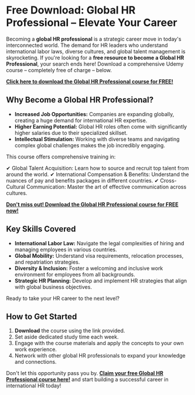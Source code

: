 # Free Download: Global HR Professional – Elevate Your Career

Becoming a **global HR professional** is a strategic career move in today's interconnected world. The demand for HR leaders who understand international labor laws, diverse cultures, and global talent management is skyrocketing. If you're looking for a **free resource to become a Global HR Professional**, your search ends here! Download a comprehensive Udemy course – completely free of charge – below.

[**Click here to download the Global HR Professional course for FREE!**](https://udemywork.com/global-hr-professional)

## Why Become a Global HR Professional?

*   **Increased Job Opportunities:** Companies are expanding globally, creating a huge demand for international HR expertise.
*   **Higher Earning Potential:** Global HR roles often come with significantly higher salaries due to their specialized skillset.
*   **Intellectual Stimulation:** Working with diverse teams and navigating complex global challenges makes the job incredibly engaging.

This course offers comprehensive training in:

✔ Global Talent Acquisition: Learn how to source and recruit top talent from around the world.
✔ International Compensation & Benefits: Understand the nuances of pay and benefits packages in different countries.
✔ Cross-Cultural Communication: Master the art of effective communication across cultures.

[**Don't miss out! Download the Global HR Professional course for FREE now!**](https://udemywork.com/global-hr-professional)

## Key Skills Covered

*   **International Labor Law:** Navigate the legal complexities of hiring and managing employees in various countries.
*   **Global Mobility:** Understand visa requirements, relocation processes, and repatriation strategies.
*   **Diversity & Inclusion:** Foster a welcoming and inclusive work environment for employees from all backgrounds.
*   **Strategic HR Planning:** Develop and implement HR strategies that align with global business objectives.

Ready to take your HR career to the next level?

## How to Get Started

1.  **Download** the course using the link provided.
2.  Set aside dedicated study time each week.
3.  Engage with the course materials and apply the concepts to your own work experience.
4.  Network with other global HR professionals to expand your knowledge and connections.

Don't let this opportunity pass you by. **[Claim your free Global HR Professional course here!](https://udemywork.com/global-hr-professional)** and start building a successful career in international HR today!
